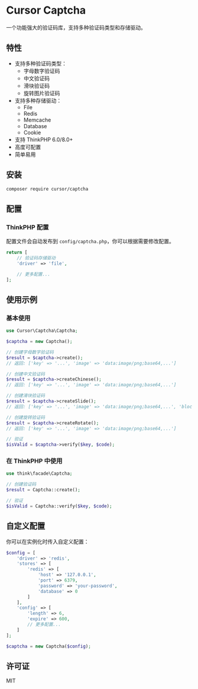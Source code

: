 <!-- @format -->

# Cursor Captcha

一个功能强大的验证码库，支持多种验证码类型和存储驱动。

## 特性

-   支持多种验证码类型：
    -   字母数字验证码
    -   中文验证码
    -   滑块验证码
    -   旋转图片验证码
-   支持多种存储驱动：
    -   File
    -   Redis
    -   Memcache
    -   Database
    -   Cookie
-   支持 ThinkPHP 6.0/8.0+
-   高度可配置
-   简单易用

## 安装

```bash
composer require cursor/captcha
```

## 配置

### ThinkPHP 配置

配置文件会自动发布到 `config/captcha.php`，你可以根据需要修改配置。

```php
return [
    // 验证码存储驱动
    'driver' => 'file',

    // 更多配置...
];
```

## 使用示例

### 基本使用

```php
use Cursor\Captcha\Captcha;

$captcha = new Captcha();

// 创建字母数字验证码
$result = $captcha->create();
// 返回: ['key' => '...', 'image' => 'data:image/png;base64,...']

// 创建中文验证码
$result = $captcha->createChinese();
// 返回: ['key' => '...', 'image' => 'data:image/png;base64,...']

// 创建滑块验证码
$result = $captcha->createSlide();
// 返回: ['key' => '...', 'image' => 'data:image/png;base64,...', 'block' => 'data:image/png;base64,...']

// 创建旋转验证码
$result = $captcha->createRotate();
// 返回: ['key' => '...', 'image' => 'data:image/png;base64,...']

// 验证
$isValid = $captcha->verify($key, $code);
```

### 在 ThinkPHP 中使用

```php
use think\facade\Captcha;

// 创建验证码
$result = Captcha::create();

// 验证
$isValid = Captcha::verify($key, $code);
```

## 自定义配置

你可以在实例化时传入自定义配置：

```php
$config = [
    'driver' => 'redis',
    'stores' => [
        'redis' => [
            'host' => '127.0.0.1',
            'port' => 6379,
            'password' => 'your-password',
            'database' => 0
        ]
    ],
    'config' => [
        'length' => 6,
        'expire' => 600,
        // 更多配置...
    ]
];

$captcha = new Captcha($config);
```

## 许可证

MIT
